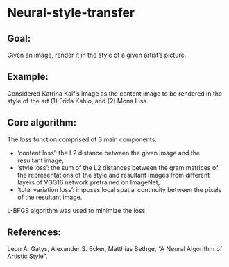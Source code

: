 # Neural-style-transfer

## Goal:
Given an image, render it in the style of a given artist’s picture.



## Example:
Considered Katrina Kaif’s image as the content image to be rendered in the style of the art (1) Frida Kahlo, and (2) Mona Lisa.


## Core algorithm:
The loss function comprised of 3 main components:
- ‘content loss’: the L2 distance between the given image and the resultant image,
- ‘style loss’: the sum of the L2 distances between the gram matrices of the 	representations of the style and resultant images from different layers of 	VGG16 network pretrained on ImageNet,
- ‘total variation loss’: imposes local spatial continuity between the pixels of 	the resultant image.

L-BFGS algorithm was used to minimize the loss.



## References:
Leon A. Gatys, Alexander S. Ecker, Matthias Bethge, “A Neural Algorithm of Artistic Style”.

